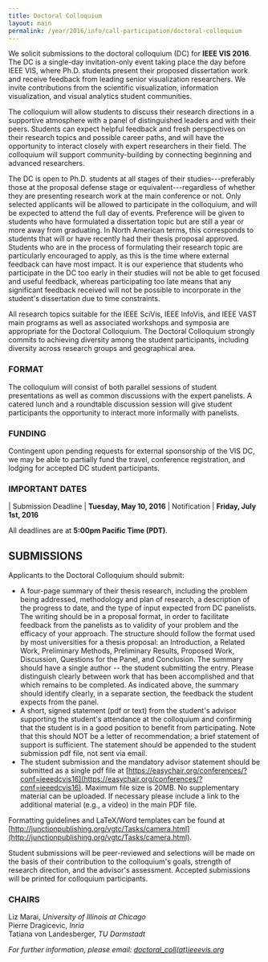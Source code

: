 ```yaml
---
title: Doctoral Colloquium
layout: main
permalink: /year/2016/info/call-participation/doctoral-colloquium
---
```


We solicit submissions to the doctoral colloquium (DC) for **IEEE VIS
2016**. The DC is a single-day invitation-only event taking place the
day before IEEE VIS, where Ph.D. students present their proposed
dissertation work and receive feedback from leading senior
visualization researchers. We invite contributions from the scientific
visualization, information visualization, and visual analytics student
communities.

The colloquium will allow students to discuss their research
directions in a supportive atmosphere with a panel of distinguished
leaders and with their peers. Students can expect helpful feedback and
fresh perspectives on their research topics and possible career paths,
and will have the opportunity to interact closely with expert
researchers in their field. The colloquium will support
community-building by connecting beginning and advanced researchers.

The DC is open to Ph.D. students at all stages of their
studies---preferably those at the proposal defense stage or
equivalent---regardless of whether they are presenting research work at
the main conference or not. Only selected applicants will be allowed
to participate in the colloquium, and will be expected to attend the
full day of events. Preference will be given to students who have
formulated a dissertation topic but are still a year or more away from
graduating. In North American terms, this corresponds to students that
will or have recently had their thesis proposal approved. Students who
are in the process of formulating their research topic are
particularly encouraged to apply, as this is the time where external
feedback can have most impact. It is our experience that students who
participate in the DC too early in their studies will not be able to
get focused and useful feedback, whereas participating too late means
that any significant feedback received will not be possible to
incorporate in the student's dissertation due to time constraints.

All research topics suitable for the IEEE SciVis, IEEE InfoVis, and
IEEE VAST main programs as well as associated workshops and symposia
are appropriate for the Doctoral Colloquium. The Doctoral Colloquium
strongly commits to achieving diversity among the student
participants, including diversity across research groups and
geographical area.

### FORMAT

The colloquium will consist of both parallel sessions of student
presentations as well as common discussions with the expert
panelists. A catered lunch and a roundtable discussion session will
give student participants the opportunity to interact more informally
with panelists.

### FUNDING

Contingent upon pending requests for external sponsorship of the VIS
DC, we may be able to partially fund the travel, conference
registration, and lodging for accepted DC student participants.

### IMPORTANT DATES

| Submission Deadline	| **Tuesday, May 10, 2016**
| Notification	| **Friday, July 1st, 2016**

All deadlines are at **5:00pm Pacific Time (PDT)**.

## SUBMISSIONS

Applicants to the Doctoral Colloquium should submit:

* A four-page summary of their thesis research, including the problem
  being addressed, methodology and plan of research, a description of
  the progress to date, and the type of input expected from DC
  panelists. The writing should be in a proposal format, in order to
  facilitate feedback from the panelists as to validity of your
  problem and the efficacy of your approach. The structure should
  follow the format used by most universities for a thesis proposal:
  an Introduction, a Related Work, Preliminary Methods, Preliminary
  Results, Proposed Work, Discussion, Questions for the Panel, and
  Conclusion. The summary should have a single author -- the student
  submitting the entry. Please distinguish clearly between work that
  has been accomplished and that which remains to be completed. As
  indicated above, the summary should identify clearly, in a separate
  section, the feedback the student expects from the panel.
* A short, signed statement (pdf or text) from the student's advisor
  supporting the student's attendance at the colloquium and confirming
  that the student is in a good position to benefit from
  participating. Note that this should NOT be a letter of
  recommendation; a brief statement of support is sufficient. The
  statement should be appended to the student submission pdf file, not
  sent via email.
* The student submission and the mandatory advisor statement should be
  submitted as a single pdf file at
  [https://easychair.org/conferences/?conf=ieeedcvis16](https://easychair.org/conferences/?conf=ieeedcvis16).
  Maximum file size is 20MB. No supplementary material can be
  uploaded. If necessary please include a link to the additional
  material (e.g., a video) in the main PDF file.
  
Formatting guidelines and LaTeX/Word templates can be found at [http://junctionpublishing.org/vgtc/Tasks/camera.html](http://junctionpublishing.org/vgtc/Tasks/camera.html).

Student submissions will be peer-reviewed and selections will be made
on the basis of their contribution to the colloquium's goals, strength
of research direction, and the advisor's assessment. Accepted
submissions will be printed for colloquium participants.

### CHAIRS

Liz Marai, *University of Illinois at Chicago*  
Pierre Dragicevic, *Inria*  
Tatiana von Landesberger, *TU Darmstadt* 


*For further information, please email: [doctoral_coll(at)ieeevis.org](mailto:doctoral_coll@ieeevis.org)*

